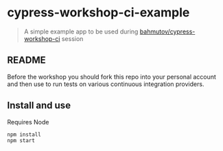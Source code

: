 # cypress-workshop-ci-example
> A simple example app to be used during [bahmutov/cypress-workshop-ci](https://github.com/bahmutov/cypress-workshop-ci) session

## README

Before the workshop you should fork this repo into your personal account and then use to run tests on various continuous integration providers.

## Install and use

Requires Node

```
npm install
npm start
```
